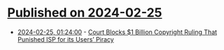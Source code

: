# [Published on 2024-02-25](index.md)

* [2024-02-25, 01:24:00](https://soylentnews.org/article.pl?sid=24/02/23/167236&from=rss) - [Court Blocks $1 Billion Copyright Ruling That Punished ISP for its Users’ Piracy](https://soylentnews.org/article.pl?sid=24/02/23/167236&from=rss)
